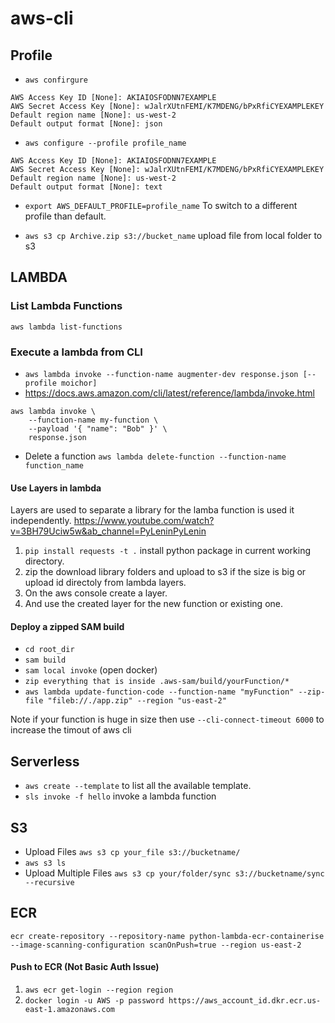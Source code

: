 # aws-cli

## Profile

* `aws confirgure`

```
AWS Access Key ID [None]: AKIAIOSFODNN7EXAMPLE
AWS Secret Access Key [None]: wJalrXUtnFEMI/K7MDENG/bPxRfiCYEXAMPLEKEY
Default region name [None]: us-west-2
Default output format [None]: json
```

* `aws configure --profile profile_name`

```
AWS Access Key ID [None]: AKIAIOSFODNN7EXAMPLE
AWS Secret Access Key [None]: wJalrXUtnFEMI/K7MDENG/bPxRfiCYEXAMPLEKEY
Default region name [None]: us-west-2
Default output format [None]: text
```

* `export AWS_DEFAULT_PROFILE=profile_name` To switch to a different profile than default.

* `aws s3 cp Archive.zip s3://bucket_name` upload file from local folder to s3 


## LAMBDA

### List Lambda Functions

`aws lambda list-functions`

### Execute a lambda from CLI

* `aws lambda invoke --function-name augmenter-dev response.json [--profile moichor]`
* https://docs.aws.amazon.com/cli/latest/reference/lambda/invoke.html

```
aws lambda invoke \
    --function-name my-function \
    --payload '{ "name": "Bob" }' \
    response.json
```
* Delete a function `aws lambda delete-function --function-name function_name`

#### Use Layers in lambda
Layers are used to separate a library for the lamba function is used it independently.
https://www.youtube.com/watch?v=3BH79Uciw5w&ab_channel=PyLeninPyLenin

1) `pip install requests -t .` install python package in current working directory.
2) zip the download library folders and upload to s3 if the size is big or upload id directoly from lambda layers.
3) On the aws console create a layer.
4) And use the created layer for the new function or existing one.


#### Deploy a zipped SAM build

* `cd root_dir`
* `sam build`
* `sam local invoke` (open docker)
* `zip everything that is inside .aws-sam/build/yourFunction/*`
* `aws lambda update-function-code --function-name "myFunction" --zip-file "fileb://./app.zip" --region "us-east-2"`

Note if your function is huge in size then use `--cli-connect-timeout 6000` to increase the timout of aws cli

## Serverless

* `aws create --template` to list all the available template.
* `sls invoke -f hello` invoke a lambda function



## S3

* Upload Files `aws s3 cp your_file s3://bucketname/`
* `aws s3 ls`
* Upload Multiple Files `aws s3 cp your/folder/sync s3://bucketname/sync --recursive`


## ECR

`ecr create-repository --repository-name python-lambda-ecr-containerise --image-scanning-configuration scanOnPush=true --region us-east-2`

#### Push to ECR (Not Basic Auth Issue)

1) `aws ecr get-login --region region`
2) `docker login -u AWS -p password https://aws_account_id.dkr.ecr.us-east-1.amazonaws.com`


